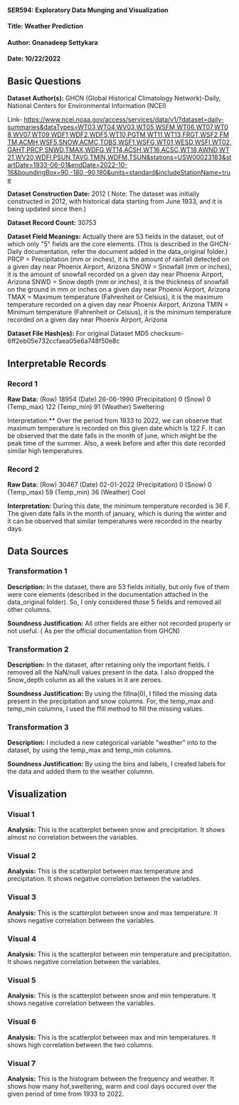 #### SER594: Exploratory Data Munging and Visualization
#### Title: Weather Prediction
#### Author: Gnanadeep Settykara
#### Date: 10/22/2022

## Basic Questions
**Dataset Author(s):** GHCN (Global Historical Climatology Network)-Daily, National Centers for Environmental Information (NCEI) 

Link- https://www.ncei.noaa.gov/access/services/data/v1/?dataset=daily-summaries&dataTypes=WT03,WT04,WV03,WT05,WSFM,WT06,WT07,WT08,WV07,WT09,WDF1,WDF2,WDF5,WT10,PGTM,WT11,WT13,FRGT,WSF2,FMTM,ACMH,WSF5,SNOW,ACMC,TOBS,WSF1,WSFG,WT01,WESD,WSFI,WT02,GAHT,PRCP,SNWD,TMAX,WDFG,WT14,ACSH,WT16,ACSC,WT18,AWND,WT21,WV20,WDFI,PSUN,TAVG,TMIN,WDFM,TSUN&stations=USW00023183&startDate=1933-06-01&endDate=2022-10-16&boundingBox=90,-180,-90,180&units=standard&includeStationName=true

**Dataset Construction Date:** 2012 ( Note: The dataset was initially constructed in 2012, with historical data starting from June 1933, and it is being updated since then.)

**Dataset Record Count:** 30753

**Dataset Field Meanings:** Actually there are 53 fields in the dataset, out of which only "5" fields are the core elements. (This is described in the GHCN- Daily documentation, refer the document added in the data_original folder.)
PRCP = Precipitation (mm or inches), it is the amount of rainfall detected on a given day near Phoenix Airport, Arizona
SNOW = Snowfall (mm or inches), it is the amount of snowfall recorded on a given day near Phoenix Airport, Arizona
SNWD = Snow depth (mm or inches), it is the thickness of snowfall on the ground in mm or inches on a given day near Phoenix Airport, Arizona
TMAX = Maximum temperature (Fahrenheit or Celsius), it is the maximum temperature recorded on a given day near Phoenix Airport, Arizona
TMIN = Minimum temperature (Fahrenheit or Celsius), it is the minimum temperature recorded on a given day near Phoenix Airport, Arizona

**Dataset File Hash(es):** For original Dataset MD5 checksum- 6ff2eb05e732ccfaea05e6a748f50e8c

## Interpretable Records
### Record 1
**Raw Data:** (Row) 18954 (Date) 26-06-1990 (Precipitation)	0 (Snow) 0 (Temp_max) 122 (Temp_min) 91 (Weather) Sweltering


Interpretation:** Over the period from 1933 to 2022, we can observe that maximum temperature is recorded on this given date which is 122 F. It can be observed that the date falls in the month of june, which might be the peak time of the summer. Also, a week before and after this date recorded similar high temperatures. 

### Record 2
**Raw Data:** (Row) 30467 (Date) 02-01-2022 (Precipitation)	0 (Snow) 0 (Temp_max) 59 (Temp_min) 36 (Weather) Cool


**Interpretation:** During this date, the minimum temperature recorded is 36 F. The given date falls in the month of january, which is during the winter and it can be observed that similar temperatures were recorded in the nearby days.

## Data Sources
### Transformation 1
**Description:** In the dataset, there are 53 fields initially, but only five of them were core elements (described in the documentation attached in the data_original folder). So, I only considered those 5 fields and removed all other columns.

**Soundness Justification:** All other fields are either not recorded properly or not useful. ( As per the official documentation from GHCN)

### Transformation 2
**Description:** In the dataset, after retaining only the important fields. I removed all the NaN/null values present in the data. I also dropped the Snow_depth column as all the values in it are zeroes.

**Soundness Justification:** By using the fillna(0), I filled the missing data present in the precipitation and snow columns. For, the temp_max and temp_min columns, I used the ffill method to fill the missing values.

### Transformation 3
**Description:** I included a new categorical variable "weather" into to the dataset, by using the temp_max and temp_min columns.

**Soundness Justification:** By using the bins and labels, I created labels for the data and added them to the weather columnn.

## Visualization
### Visual 1
**Analysis:** This is the scatterplot between snow and precipitation. It shows almost no correlation between the variables.

### Visual 2
**Analysis:** This is the scatterplot between max temperature and precipitation. It shows negative correlation between the variables.
### Visual 3
**Analysis:** This is the scatterplot between snow and max temperature. It shows negative correlation between the variables.
### Visual 4
**Analysis:** This is the scatterplot between min temperature and precipitation. It shows negative correlation between the variables.
### Visual 5
**Analysis:** This is the scatterplot between snow and min temperature. It shows negative correlation between the variables.
### Visual 6
**Analysis:** This is the scatterplot between max and min temperatures. It shows high correlation between the two columns.
### Visual 7
**Analysis:** This is the histogram between the frequency and weather. It shows how many hot,sweltering, warm and cool days occured over the given period of time from 1933 to 2022.


